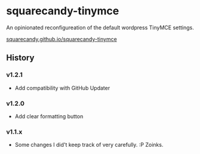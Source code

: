 # squarecandy-tinymce

An opinionated reconfigureation of the default wordpress TinyMCE settings.

[squarecandy.github.io/squarecandy-tinymce](http://squarecandy.github.io/squarecandy-tinymce/)

## History

### v1.2.1

* Add compatibility with GitHub Updater

### v1.2.0

* Add clear formatting button

### v1.1.x

* Some changes I did't keep track of very carefully. :P Zoinks.
